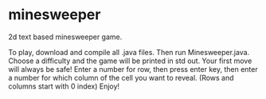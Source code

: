 # minesweeper
2d text based minesweeper game.

To play, download and compile all .java files. Then run Minesweeper.java.
Choose a difficulty and the game will be printed in std out.
Your first move will always be safe!
Enter a number for row, then press enter key, then enter a number for which column of the cell you want to reveal.
(Rows and columns start with 0 index)
Enjoy!
